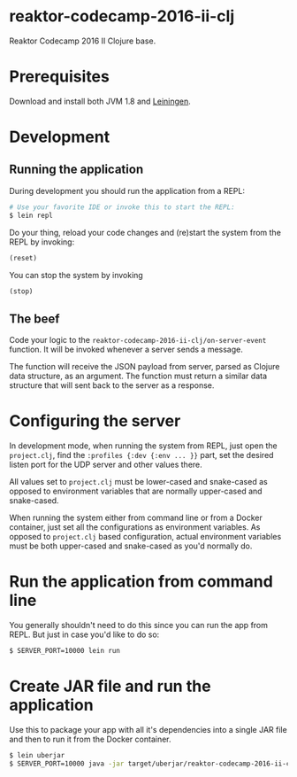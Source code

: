 # reaktor-codecamp-2016-ii-clj

Reaktor Codecamp 2016 II Clojure base.

# Prerequisites

Download and install both JVM 1.8 and [Leiningen](http://leiningen.org/).

# Development

## Running the application

During development you should run the application from a REPL:

```bash
# Use your favorite IDE or invoke this to start the REPL:
$ lein repl
```

Do your thing, reload your code changes and (re)start the system from the REPL by invoking:

```clojure
(reset)
```

You can stop the system by invoking

```clojure
(stop)
```

## The beef

Code your logic to the `reaktor-codecamp-2016-ii-clj/on-server-event` function. It will be invoked whenever a server sends a message.

The function will receive the JSON payload from server, parsed as Clojure data structure, as an argument. The function must return a similar data structure that will sent back to the server as a response.

# Configuring the server

In development mode, when running the system from REPL, just open the `project.clj`, find the `:profiles {:dev {:env ... }}` part, set the desired listen port for the UDP server and other values there.

All values set to `project.clj` must be lower-cased and snake-cased as opposed to environment variables that are normally upper-cased and snake-cased.

When running the system either from command line or from a Docker container, just set all the configurations as environment variables. As opposed to `project.clj` based configuration, actual environment variables must be both upper-cased and snake-cased as you'd normally do.

# Run the application from command line

You generally shouldn't need to do this since you can run the app from REPL. But just in case you'd like to do so:

```bash
$ SERVER_PORT=10000 lein run
```

# Create JAR file and run the application

Use this to package your app with all it's dependencies into a single JAR file and then to run it from the Docker container.

```bash
$ lein uberjar
$ SERVER_PORT=10000 java -jar target/uberjar/reaktor-codecamp-2016-ii-clj-0.1.0-SNAPSHOT-standalone.jar
```
